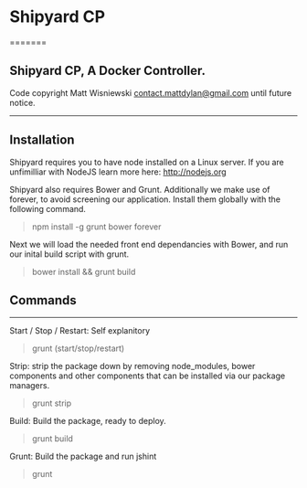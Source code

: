 # Shipyard CP
=======

## Shipyard CP, A Docker Controller.

Code copyright Matt Wisniewski <contact.mattdylan@gmail.com> until future notice.

---

## Installation

Shipyard requires you to have node installed on a Linux server. If you are unfimilliar with NodeJS learn more here: http://nodejs.org 

Shipyard also requires Bower and Grunt. Additionally we make use of forever, to avoid screening our application. Install them globally with the following command.

> npm install -g grunt bower forever

Next we will load the needed front end dependancies with Bower, and run our inital build script with grunt.

> bower install && grunt build


## Commands

---

Start / Stop / Restart: Self explanitory

> grunt (start/stop/restart)

Strip: strip the package down by removing node_modules, bower components and other components that can be installed via our package managers. 

> grunt strip

Build: Build the package, ready to deploy.

> grunt build

Grunt: Build the package and run jshint

> grunt
